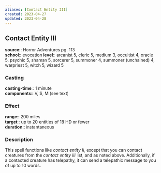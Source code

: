 ```yaml
---
aliases: [Contact Entity III]
created: 2023-04-27
updated: 2023-04-28
---
```


## Contact Entity III

**source**:: Horror Adventures pg. 113  
**school**:: evocation 
**level**:: arcanist 5, cleric 5, medium 3, occultist 4, oracle 5, psychic 5, shaman 5, sorcerer 5, summoner 4, summoner (unchained) 4, warpriest 5, witch 5, wizard 5

### Casting

**casting-time**:: 1 minute  
**components**:: V, S, M (see text)

### Effect

**range**:: 200 miles  
**target**:: up to 20 entities of 18 HD or fewer  
**duration**:: instantaneous

### Description

This spell functions like *contact entity II*, except that you can contact creatures from the *contact entity III* list, and as noted above. Additionally, if a contacted creature has telepathy, it can send a telepathic message to you of up to 10 words.

